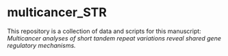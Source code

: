 # multicancer_STR
This repository is a collection of data and scripts for this manuscript:<br>
*Multicancer analyses of short tandem repeat variations reveal shared gene regulatory mechanisms.*
